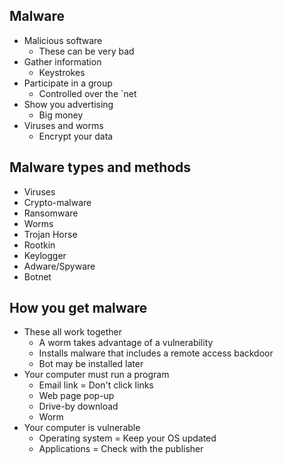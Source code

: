 ## Malware
- Malicious software
	- These can be very bad
- Gather information
	- Keystrokes
- Participate in a group
	- Controlled over the `net
- Show you advertising
	- Big money
- Viruses and worms
	- Encrypt your data

## Malware types and methods
- Viruses
- Crypto-malware
- Ransomware
- Worms
- Trojan Horse
- Rootkin
- Keylogger
- Adware/Spyware
- Botnet

## How you get malware
- These all work together
	- A worm takes advantage of a vulnerability
	- Installs malware that includes a remote access backdoor
	- Bot may be installed later
- Your computer must run a program
	- Email link = Don't click links
	- Web page pop-up
	- Drive-by download
	- Worm
- Your computer is vulnerable
	- Operating system = Keep your OS updated
	- Applications = Check with the publisher


